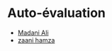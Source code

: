 
# Auto-évaluation 

- [Madani Ali](madani-ali/auto-évaluation-janvier.md)
- [zaani hamza](zaani-hamza/auto-évaluation-janvier.md)